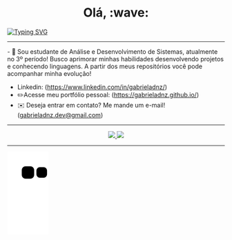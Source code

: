 <h1 align="center"><b>Olá, :wave:</b></h1> 
<a href="https://git.io/typing-svg"><img src="https://readme-typing-svg.demolab.com?font=Fira+Code&pause=1000&width=435&lines=Bem-vindo(a) ao meu GitHub!" alt="Typing SVG"/></a>
<br/>
 <hr>
- 🧩 Sou estudante de Análise e Desenvolvimento de Sistemas, atualmente no 3º período! Busco aprimorar minhas habilidades desenvolvendo projetos e conhecendo linguagens. A partir dos meus repositórios você pode acompanhar minha evolução!
<br>

- Linkedin: (https://www.linkedin.com/in/gabrieladnz/)
- ✏️Acesse meu portfólio pessoal: (https://gabrieladnz.github.io/)
- :envelope:	Deseja entrar em contato? Me mande um e-mail! (gabrieladnz.dev@gmail.com)
<hr>
  
<!---
gbdnz/gbdnz is a ✨ special ✨ repository because its `README.md` (this file) appears on your GitHub profile.
You can click the Preview link to take a look at your changes.
--->
<div align="center">
<div> <a href="https://github.com/gabrieladnz">
<img height="178em" src="https://github-readme-stats-sigma-five.vercel.app/api/top-langs/?username=gabrieladnz&layout=compact&langs_count=7&theme=merko"/>
<img height="178em" src="https://github-readme-stats-sigma-five.vercel.app/api?username=gabrieladnz&show_icons=true&theme=merko"/>
</div>
</div>
 <hr>
 
![snake gif](https://github.com/gabrieladnz/gabrieladnz/blob/output/github-contribution-grid-snake.svg)
